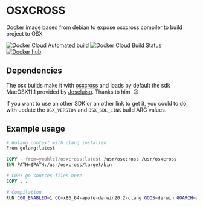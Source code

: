 # OSXCROSS

Docker image based from debian to expose osxcross compiler to build project to OSX

[![Docker Cloud Automated build](https://img.shields.io/docker/cloud/automated/ymohlcl/osxcross?style=flat-square)](https://hub.docker.com/repository/docker/ymohlcl/osxcross/builds)
[![Docker Cloud Build Status](https://img.shields.io/docker/cloud/build/ymohlcl/osxcross?style=flat-square)](https://hub.docker.com/repository/docker/ymohlcl/osxcross/builds)
[![Docker hub](https://img.shields.io/badge/docker-hub-informational?style=flat-square)](https://hub.docker.com/repository/docker/ymohlcl/osxcross)

## Dependencies

The osx builds make it with [osxcross](https://github.com/tpoechtrager/osxcross) and loads by default the sdk MacOSX11.1 provided by [Joseluisq](https://github.com/joseluisq/macosx-sdks). Thanks to him &nbsp;:wink:&nbsp;

If you want to use an other SDK or an other link to get it, you could to do with update the `OSX_VERSION` and `OSX_SDL_LINK` build ARG values.

## Example usage

``` Dockerfile
# Golang context with clang installed
From golang:latest

COPY --from=ymohlcl/osxcross:latest /usr/osxcross /usr/osxcross
ENV PATH=$PATH:/usr/osxcross/target/bin

# COPY go sources files here
COPY . .

# Compilation
RUN CGO_ENABLED=1 CC=x86_64-apple-darwin20.2-clang GOOS=darwin GOARCH=amd64 go build -tags static -ldflags "-s -w" .
```
